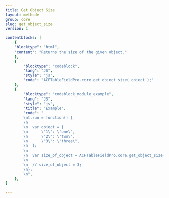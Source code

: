 ```yaml
---
title: Get Object Size
layout: methode
group: core
slug: get_object_size
version: 1

contentblocks: [
	{
	"blocktype": "html",
	"content": "Returns the size of the given object."
	},
	{
		"blocktype": "codeblock",
		"lang": "JS",
		"style": "js",
		"code": "ACFTableFieldPro.core.get_object_size( object );"
	},
	{
		"blocktype": "codeblock_module_example",
		"lang": "JS",
		"style": "js",
		"title": "Example",
		"code": "
		\nt.run = function() {
		\n
		\n	var object = {
		\n		\"1\": \"one\",
		\n		\"2\": \"two\",
		\n		\"3\": \"three\",
		\n	};
		\n
		\n	var size_of_object = ACFTableFieldPro.core.get_object_size( object );
		\n
		\n	// size_of_object = 3;
		\n};
		\n",
	},
]

---
```

